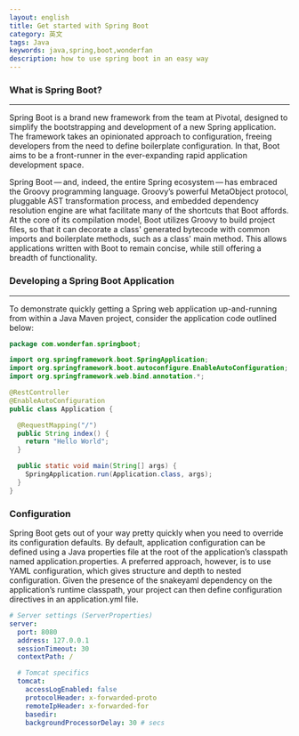 ```yaml
---
layout: english
title: Get started with Spring Boot
category: 英文
tags: Java
keywords: java,spring,boot,wonderfan
description: how to use spring boot in an easy way
---
```


### What is Spring Boot?
---

Spring Boot is a brand new framework from the team at Pivotal, designed to simplify the bootstrapping and development of a new Spring application. The framework takes an opinionated approach to configuration, freeing developers from the need to define boilerplate configuration. In that, Boot aims to be a front-runner in the ever-expanding rapid application development space.

Spring Boot — and, indeed, the entire Spring ecosystem — has embraced the Groovy programming language. Groovy’s powerful MetaObject protocol, pluggable AST transformation process, and embedded dependency resolution engine are what facilitate many of the shortcuts that Boot affords. At the core of its compilation model, Boot utilizes Groovy to build project files, so that it can decorate a class' generated bytecode with common imports and boilerplate methods, such as a class' main method. This allows applications written with Boot to remain concise, while still offering a breadth of functionality.

### Developing a Spring Boot Application
---

To demonstrate quickly getting a Spring web application up-and-running from within a Java Maven project, consider the application code outlined below:

```java
package com.wonderfan.springboot;

import org.springframework.boot.SpringApplication;
import org.springframework.boot.autoconfigure.EnableAutoConfiguration;
import org.springframework.web.bind.annotation.*;

@RestController
@EnableAutoConfiguration
public class Application {

  @RequestMapping("/")
  public String index() {
    return "Hello World";
  }

  public static void main(String[] args) {
    SpringApplication.run(Application.class, args);
  }
}

```


### Configuration

Spring Boot gets out of your way pretty quickly when you need to override its configuration defaults. By default, application configuration can be defined using a Java properties file at the root of the application’s classpath named application.properties. A preferred approach, however, is to use YAML configuration, which gives structure and depth to nested configuration. Given the presence of the snakeyaml dependency on the application’s runtime classpath, your project can then define configuration directives in an application.yml file.

```yaml
# Server settings (ServerProperties)
server:
  port: 8080
  address: 127.0.0.1
  sessionTimeout: 30
  contextPath: /

  # Tomcat specifics
  tomcat:
    accessLogEnabled: false
    protocolHeader: x-forwarded-proto
    remoteIpHeader: x-forwarded-for
    basedir:
    backgroundProcessorDelay: 30 # secs

```
